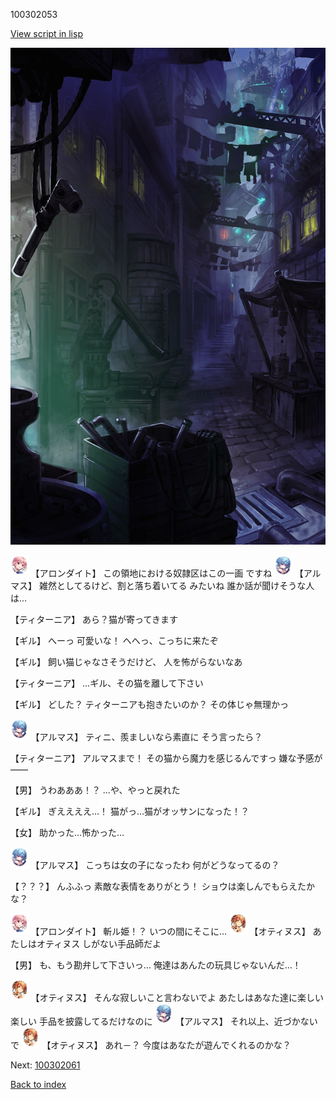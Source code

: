100302053

[View script in lisp](../scripts/100302053.txt)

![201_slum.png](../images/backgrounds/201_slum.png)

<img src="../images/units/3100711.png" alt="3100711.png" height="34"/>
【アロンダイト】
この領地における奴隷区はこの一画
ですね

<img src="../images/units/3103811.png" alt="3103811.png" height="34"/>
【アルマス】
雑然としてるけど、割と落ち着いてる
みたいね
誰か話が聞けそうな人は…

【ティターニア】
あら？猫が寄ってきます

【ギル】
へーっ
可愛いな！
へへっ、こっちに来たぞ

【ギル】
飼い猫じゃなさそうだけど、
人を怖がらないなあ

【ティターニア】
…ギル、その猫を離して下さい

【ギル】
どした？
ティターニアも抱きたいのか？
その体じゃ無理かっ

<img src="../images/units/3103811.png" alt="3103811.png" height="34"/>
【アルマス】
ティニ、羨ましいなら素直に
そう言ったら？

【ティターニア】
アルマスまで！
その猫から魔力を感じるんですっ
嫌な予感が――

【男】
うわあああ！？
…や、やっと戻れた

【ギル】
ぎええええ…！
猫がっ…猫がオッサンになった！？

【女】
助かった…怖かった…

<img src="../images/units/3103811.png" alt="3103811.png" height="34"/>
【アルマス】
こっちは女の子になったわ
何がどうなってるの？

【？？？】
んふふっ
素敵な表情をありがとう！
ショウは楽しんでもらえたかな？

<img src="../images/units/3100711.png" alt="3100711.png" height="34"/>
【アロンダイト】
斬ル姫！？
いつの間にそこに…

<img src="../images/units/3400811.png" alt="3400811.png" height="34"/>
【オティヌス】
あたしはオティヌス
しがない手品師だよ

【男】
も、もう勘弁して下さいっ…
俺達はあんたの玩具じゃないんだ…！

<img src="../images/units/3400811.png" alt="3400811.png" height="34"/>
【オティヌス】
そんな寂しいこと言わないでよ
あたしはあなた達に楽しい楽しい
手品を披露してるだけなのに

<img src="../images/units/3103811.png" alt="3103811.png" height="34"/>
【アルマス】
それ以上、近づかないで

<img src="../images/units/3400811.png" alt="3400811.png" height="34"/>
【オティヌス】
あれ－？
今度はあなたが遊んでくれるのかな？

Next: [100302061](100302061.md)

[Back to index](index.md)
